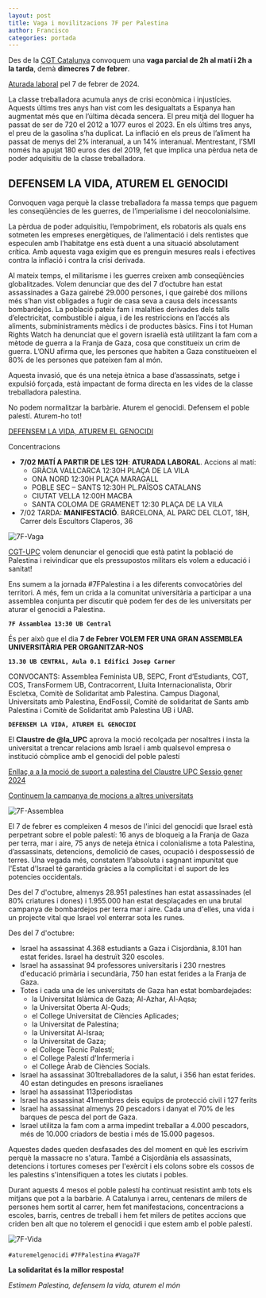 ```yaml
---
layout: post
title: Vaga i movilitzacions 7F per Palestina
author: Francisco
categories: portada
---
```


Des de la [CGT Catalunya](https://cgtcatalunya.cat/vaga7f/)
convoquem una **vaga parcial de 2h al matí i 2h a la tarda**, demà **dimecres 7 de febrer**.

[Aturada laboral](http://www.cgtbarcelona.org/ssab/vaga-7-de-febrer-aturada-laboral-per-palestina/) pel 7 de febrer de 2024.

La classe treballadora acumula anys de crisi econòmica i injustícies.
Aquests últims tres anys han vist com les desigualtats a Espanya han augmentat més que en l’última dècada sencera.
El preu mitjà del lloguer ha passat de ser de 720 el 2012 a 1077 euros el 2023.
En els últims tres anys, el preu de la gasolina s’ha duplicat.
La inflació en els preus de l’aliment ha passat de menys del 2% interanual, a un 14% interanual.
Mentrestant, l’SMI només ha apujat 180 euros des del 2019, fet que implica una pèrdua neta de poder adquisitiu de la classe treballadora.

## DEFENSEM LA VIDA, ATUREM EL GENOCIDI

Convoquen vaga perquè la classe treballadora fa massa temps que paguem les conseqüències de les guerres,
de l’imperialisme i del neocolonialsime.

La pèrdua de poder adquisitiu, l’empobriment, els robatoris als quals ens sotmeten les empreses energètiques,
de l’alimentació i dels rentistes que especulen amb l’habitatge ens està duent a una situació absolutament crítica.
Amb aquesta vaga exigim que es prenguin mesures reals i efectives contra la inflació i contra la crisi derivada.

Al mateix temps, el militarisme i les guerres creixen amb conseqüències globalitzades.
Volem denunciar que des del 7 d’octubre han estat assassinades a Gaza gairebé 29.000 persones,
i que gairebé dos milions més s’han vist obligades a fugir de casa seva a causa dels incessants bombardejos.
La població pateix fam i malalties derivades dels talls d’electricitat, combustible i aigua, i de les restriccions en l’accés als aliments,
subministraments mèdics i de productes bàsics. Fins i tot Human Rights Watch ha denunciat que el govern israelià està utilitzant
la fam com a mètode de guerra a la Franja de Gaza, cosa que constitueix un crim de guerra.
L’ONU afirma que, les persones que habiten a Gaza constitueixen el 80% de les persones que pateixen fam al món.

Aquesta invasió, que és una neteja ètnica a base d’assassinats, setge i expulsió forçada, està impactant de forma directa
en les vides de la classe treballadora palestina.

No podem normalitzar la barbàrie. Aturem el genocidi. Defensem el poble palestí. Aturem-ho tot!

[DEFENSEM LA VIDA, ATUREM EL GENOCIDI](https://www.cgtensenyament.cat/vaga-7f-aturem-el-genocidi-aturem-ho-tot/#aturemelgenocidi)

Concentracions

* **7/02 MATÍ A PARTIR DE LES 12H**: **ATURADA LABORAL**. Accions al matí:
  * GRÀCIA VALLCARCA 12:30H PLAÇA DE LA VILA
  * ONA NORD 12:30H PLAÇA MARAGALL
  * POBLE SEC – SANTS 12:30H PL.PAÏSOS CATALANS
  * CIUTAT VELLA 12:00H MACBA
  * SANTA COLOMA DE GRAMENET 12:30 PLAÇA DE LA VILA
* 7/02 TARDA: **MANIFESTACIÓ**. BARCELONA, AL PARC DEL CLOT, 18H, Carrer dels Escultors Claperos, 36

![7F-Vaga](https://cgt-upc.github.io/assets/img/7F-Vaga-CGT.750.jpg)

[CGT-UPC](https://cgt-upc.github.io/) volem denunciar el genocidi que està patint la població de Palestina i reivindicar que
els pressupostos militars els volem a educació i sanitat!

Ens sumem a la jornada #7FPalestina i a les diferents convocatòries del territori.
A més, fem un crida a la comunitat universitària a participar a una assemblea conjunta per discutir què podem fer
des de les universitats per aturar el genocidi a Palestina.

**`7F Assamblea 13:30 UB Central`**

És per això que el dia **7 de Febrer VOLEM FER UNA GRAN ASSEMBLEA UNIVERSITÀRIA PER ORGANITZAR-NOS**

**`13.30 UB CENTRAL, Aula 0.1 Edifici Josep Carner`**

CONVOCANTS: Assemblea Feminista UB, SEPC, Front d’Estudiants, CGT, COS, TransFormem UB, Contracorrent,
Lluita Internacionalista, Obrir Escletxa, Comitè de Solidaritat amb Palestina. Campus Diagonal, Universitats amb Palestina, EndFossil,
Comitè de solidaritat de Sants amb Palestina i Comitè de Solidaritat amb Palestina UB i UAB.

**`DEFENSEM LA VIDA, ATUREM EL GENOCIDI`**

El **Claustre de @la_UPC** aprova la moció recolçada per nosaltres i insta la universitat a trencar relacions
amb Israel i amb qualsevol empresa o institució còmplice amb el genocidi del poble palestí

[Enllaç a a la moció de suport a palestina del Claustre UPC Sessio gener 2024](https://govern.upc.edu/ca/claustre-universitari/claustre-universitari/sessio-01-2024-del-claustre-universitari/mocio-1-laia-haurie-suport-a-palestina-als-claustres-de-les-universitats-publiques-catalanes/mocio-1-valors-de-la-upc-suport-a-palestina-als-claustres-de-les-universitats-publiques-catalanes/@@display-file/visiblefile/1%20Moci%C3%B3_suport%20a%20Palestina%20CU%20universitats%20p%C3%BAbliques%20catalanes_pendent%20CG.pdf)

[Continuem la campanya de mocions a altres universitats](https://t.co/fg6ksQMJYS)

![7F-Assemblea](https://cgt-upc.github.io/assets/img/7F-Aturem-el-Mon.500.jpg)

El 7 de febrer es compleixen 4 mesos de l'inici del genocidi que Israel està perpetrant sobre el poble palestí:
16 anys de bloqueig a la Franja de Gaza per terra, mar i aire, 75 anys de neteja ètnica i colonialisme a tota Palestina,
d’assassinats, detencions, demolició de cases, ocupació i despossessió de terres. Una vegada més, constatem
!l’absoluta i sagnant impunitat que l'Estat d'lsrael té garantida gràcies a la complicitat i el suport de les potencies occidentals.

Des del 7 d'octubre, almenys 28.951 palestines han estat assassinades (el 80% criatures i dones)
i 1.955.000 han estat desplaçades en una brutal campanya de bombardejos per terra mar i aire.
Cada una d'elles, una vida i un projecte vital que Israel vol enterrar sota les runes.

Des del 7 d'octubre:

* Israel ha assassinat 4.368 estudiants a Gaza i Cisjordània, 8.101 han estat ferides. Israel ha destruït 320 escoles.
* Israel ha assassinat 94 professores universitaris i 230 rnestres d'educació primària i secundària, 750 han estat ferides a la Franja de Gaza.
* Totes i cada una de les universitats de Gaza han estat bombardejades:
  * la Universitat Islàmica de Gaza; Al-Azhar, Al-Aqsa;
  * la Universitat Oberta Al-Quds;
  * el College Universitat de Ciències Aplicades;
  * la Universitat de Palestina;
  * la Universitat Al-Israa;
  * la Universitat de Gaza;
  * el College Tècnic Palestí;
  * el College Palestí d'Infermeria i
  * el College Àrab de Ciències Socials.
* Israel ha assassinat 301treballadores de la salut, i 356 han estat ferides. 40 estan detingudes en presons israelianes
* Israel ha assassinat 113periodistas
* Israel ha assassinat 41membres deis equips de protecció civil i 127 ferits
* Israel ha assassinat almenys 20 pescadors i danyat el 70% de les barques de pesca del port de Gaza.
* Israel utilitza la fam com a arma impedint treballar a 4.000 pescadors, més de 10.000 criadors de bestia i més de 15.000 pagesos.

Aquestes dades queden desfasades des del moment en què les escrivim perquè la massacre no s'atura.
També a Cisjordània els assassinats, detencions i tortures comeses per l'exèrcit i els colons sobre els cossos de les palestins
s'intensifiquen a totes les ciutats i pobles.

Durant aquests 4 mesos el poble palestí ha continuat resistint amb tots els mitjans que pot a la barbàrie.
A Catalunya i arreu, centenars de milers de persones hem sortit al carrer, hem fet manifestacions, concentracions a escoles, barris,
centres de treball i hem fet milers de petites accions que criden ben alt que no tolerem el genocidi i que estem amb el poble palestí.

![7F-Vida](https://cgt-upc.github.io/assets/img/Palestina-Defensen-la-Vida.png)

`#aturemelgenocidi`
`#7FPalestina`
`#Vaga7F`

**La solidaritat és la millor resposta!**

_Estimem Palestina, defensem la vida, aturem el món_
